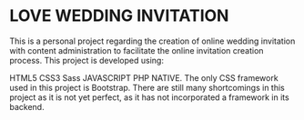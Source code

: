 # LOVE WEDDING INVITATION
This is a personal project regarding the creation of online wedding invitation with content administration to facilitate the online invitation creation process.
This project is developed using:

HTML5
CSS3
Sass
JAVASCRIPT
PHP NATIVE.
The only CSS framework used in this project is Bootstrap.
There are still many shortcomings in this project as it is not yet perfect, as it has not incorporated a framework in its backend.

